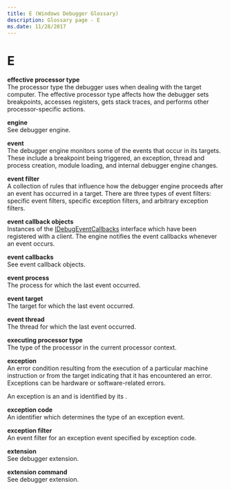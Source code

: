 ```yaml
---
title: E (Windows Debugger Glossary)
description: Glossary page - E
ms.date: 11/28/2017
---
```


# E


<span id="effective_processor_type"></span><span id="EFFECTIVE_PROCESSOR_TYPE"></span>**effective processor type**  
The processor type the debugger uses when dealing with the target computer. The effective processor type affects how the debugger sets breakpoints, accesses registers, gets stack traces, and performs other processor-specific actions.

<span id="engine"></span><span id="ENGINE"></span>**engine**  
See debugger engine.

<span id="event"></span><span id="EVENT"></span>**event**  
The debugger engine monitors some of the events that occur in its targets. These include a breakpoint being triggered, an exception, thread and process creation, module loading, and internal debugger engine changes.

<span id="event_filter"></span><span id="EVENT_FILTER"></span>**event filter**  
A collection of rules that influence how the debugger engine proceeds after an event has occurred in a target. There are three types of event filters: specific event filters, specific exception filters, and arbitrary exception filters.

<span id="event_callback_objects"></span><span id="EVENT_CALLBACK_OBJECTS"></span>**event callback objects**  
Instances of the [IDebugEventCallbacks](/windows-hardware/drivers/ddi/dbgeng/nn-dbgeng-idebugeventcallbacks) interface which have been registered with a client. The engine notifies the event callbacks whenever an event occurs.

<span id="event_callbacks"></span><span id="EVENT_CALLBACKS"></span>**event callbacks**  
See event callback objects.

<span id="event_process"></span><span id="EVENT_PROCESS"></span>**event process**  
The process for which the last event occurred.

<span id="event_target"></span><span id="EVENT_TARGET"></span>**event target**  
The target for which the last event occurred.

<span id="event_thread"></span><span id="EVENT_THREAD"></span>**event thread**  
The thread for which the last event occurred.

<span id="executing_processor_type"></span><span id="EXECUTING_PROCESSOR_TYPE"></span>**executing processor type**  
The type of the processor in the current processor context.

<span id="exception"></span><span id="EXCEPTION"></span>**exception**  
An error condition resulting from the execution of a particular machine instruction or from the target indicating that it has encountered an error. Exceptions can be hardware or software-related errors.

An exception is an and is identified by its .

<span id="exception_code"></span><span id="EXCEPTION_CODE"></span>**exception code**  
An identifier which determines the type of an exception event.

<span id="exception_filter"></span><span id="EXCEPTION_FILTER"></span>**exception filter**  
An event filter for an exception event specified by exception code.

<span id="extension"></span><span id="EXTENSION"></span>**extension**  
See debugger extension.

<span id="extension_command"></span><span id="EXTENSION_COMMAND"></span>**extension command**  
See debugger extension.

 

